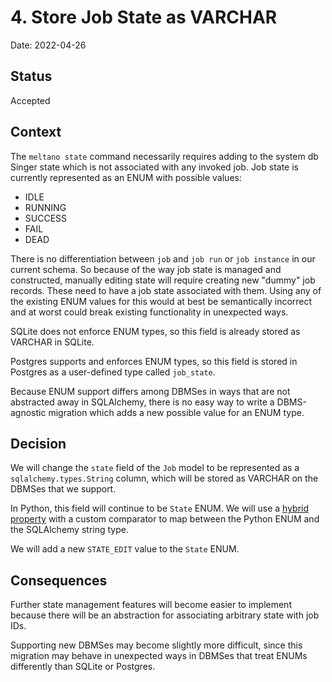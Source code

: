 # 4. Store Job State as VARCHAR

Date: 2022-04-26

## Status

Accepted

## Context

The `meltano state` command necessarily requires adding to the system db Singer state which is
not associated with any invoked job. Job state is currently represented as an ENUM
with possible values:

- IDLE
- RUNNING
- SUCCESS
- FAIL
- DEAD

There is no differentiation between `job` and `job run` or `job instance` in
our current schema. So because of the way job state is managed and constructed,
manually editing state will require creating new "dummy" job records. These need
to have a job state associated with them. Using any of the existing ENUM
values for this would at best be semantically incorrect and at worst could break
existing functionality in unexpected ways.

SQLite does not enforce ENUM types, so this field is already stored as VARCHAR in SQLite.

Postgres supports and enforces ENUM types, so this field is stored in Postgres as a user-defined type
called `job_state`.

Because ENUM support differs among DBMSes in ways that are not abstracted away in SQLAlchemy, there is
no easy way to write a DBMS-agnostic migration which adds a new possible value for an ENUM type.

## Decision

We will change the `state` field of the `Job` model to be represented as a `sqlalchemy.types.String`
column, which will be stored as VARCHAR on the DBMSes that we support.

In Python, this field will continue to be `State` ENUM. We will use a
[hybrid property](https://docs.sqlalchemy.org/en/14/orm/extensions/hybrid.html#building-custom-comparators)
with a custom comparator to map between the Python ENUM and the SQLAlchemy string type.

We will add a new `STATE_EDIT` value to the `State` ENUM.

## Consequences

Further state management features will become easier to implement because there will be an abstraction
for associating arbitrary state with job IDs.

Supporting new DBMSes may become slightly more difficult, since this migration may behave in
unexpected ways in DBMSes that treat ENUMs differently than SQLite or Postgres.
